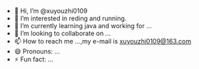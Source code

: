- 👋 Hi, I’m @xuyouzhi0109
- 👀 I’m interested in reding and running.
- 🌱 I’m currently learning java and working for ...
- 💞️ I’m looking to collaborate on ...
- 📫 How to reach me ...,my e-mail is xuyouzhi0109@163.com
- 😄 Pronouns: ...
- ⚡ Fun fact: ...

<!---
xuyouzhi0109/xuyouzhi0109 is a ✨ special ✨ repository because its `README.md` (this file) appears on your GitHub profile.
You can click the Preview link to take a look at your changes.
--->
